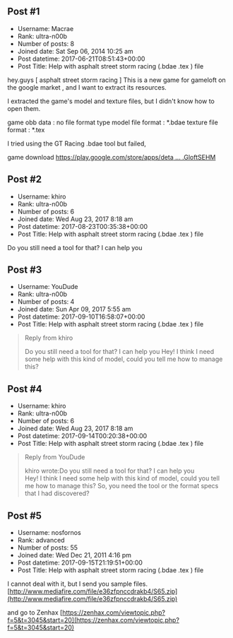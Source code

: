 ## Post #1
- Username: Macrae
- Rank: ultra-n00b
- Number of posts: 8
- Joined date: Sat Sep 06, 2014 10:25 am
- Post datetime: 2017-06-21T08:51:43+00:00
- Post Title: Help with asphalt street storm racing (.bdae .tex  ) file

hey.guys
[ asphalt street storm racing ]
This is a new game for gameloft on the google market  , and I want to extract its resources.

I extracted the game's model and texture files, but I didn't know how to open them.

game obb data : no file format type
model file format : *.bdae
texture file format : *.tex 

I tried using the GT Racing .bdae tool  but failed,

game download
[https://play.google.com/store/apps/deta ... .GloftSEHM](https://play.google.com/store/apps/details?id=com.gameloft.android.ANMP.GloftSEHM)
## Post #2
- Username: khiro
- Rank: ultra-n00b
- Number of posts: 6
- Joined date: Wed Aug 23, 2017 8:18 am
- Post datetime: 2017-08-23T00:35:38+00:00
- Post Title: Help with asphalt street storm racing (.bdae .tex  ) file

Do you still need a tool for that?
I can help you
## Post #3
- Username: YouDude
- Rank: ultra-n00b
- Number of posts: 4
- Joined date: Sun Apr 09, 2017 5:55 am
- Post datetime: 2017-09-10T16:58:07+00:00
- Post Title: Help with asphalt street storm racing (.bdae .tex  ) file

> Reply from khiro
>
> Do you still need a tool for that?
I can help you
Hey! I think I need some help with this kind of model, could you tell me how to manage this?
## Post #4
- Username: khiro
- Rank: ultra-n00b
- Number of posts: 6
- Joined date: Wed Aug 23, 2017 8:18 am
- Post datetime: 2017-09-14T00:20:38+00:00
- Post Title: Help with asphalt street storm racing (.bdae .tex  ) file

> Reply from YouDude
>
> khiro wrote:Do you still need a tool for that?
I can help you  
Hey! I think I need some help with this kind of model, could you tell me how to manage this?
So, you need the tool or the format specs that I had discovered?
## Post #5
- Username: nosfornos
- Rank: advanced
- Number of posts: 55
- Joined date: Wed Dec 21, 2011 4:16 pm
- Post datetime: 2017-09-15T21:19:51+00:00
- Post Title: Help with asphalt street storm racing (.bdae .tex  ) file

I cannot deal with it, but I send you sample files.
[http://www.mediafire.com/file/e36zfpnccdrakb4/S65.zip](http://www.mediafire.com/file/e36zfpnccdrakb4/S65.zip)

and go to Zenhax
[https://zenhax.com/viewtopic.php?f=5&t=3045&start=20](https://zenhax.com/viewtopic.php?f=5&t=3045&start=20)
